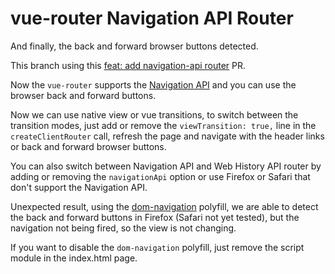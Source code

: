 # vue-router Navigation API Router

And finally, the back and forward browser buttons detected.

This branch using this [feat: add navigation-api router](https://github.com/vuejs/router/pull/2551) PR.

Now the `vue-router` supports the [Navigation API](https://wicg.github.io/navigation-api/) and you can use the browser back and forward buttons.

Now we can use native view or vue transitions, to switch between the transition modes, just add or remove the `viewTransition: true,` line in the `createClientRouter` call, refresh the page and navigate with the header links or back and forward browser buttons.

You can also switch between Navigation API and Web History API router by adding or removing the `navigationApi` option or use Firefox or Safari that don't support the Navigation API.

Unexpected result, using the [dom-navigation](https://github.com/virtualstate/navigation?tab=readme-ov-file#polyfill) polyfill, we are able to detect the back and forward buttons in Firefox (Safari not yet tested), but the navigation not being fired, so the view is not changing.

If you want to disable the `dom-navigation` polyfill, just remove the script module in the index.html page.
